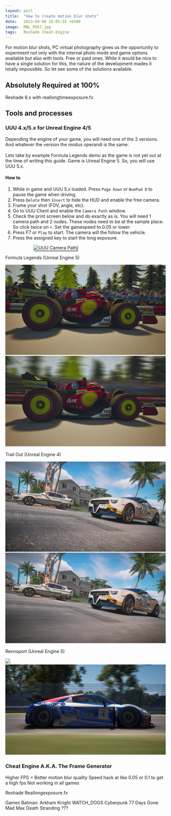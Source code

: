 ```yaml
---
layout: post
title:  "How to create motion blur shots"
date:   2023-09-08 18:05:55 +0300
image:  MBL_POST.jpg
tags:   Reshade Cheat-Engine
---
```


For motion blur shots, PC virtual photography gives us the opportunity to experiment not only with the internal photo mode and game options available but also with tools. Free or paid ones. 
While it would be nice to have a single solution for this, the nature of the development mades it totally impossible. So let see some of the solutions available. 

## Absolutely Required at 100%
Reshade 6.x with reallongtimeexposure.fx

## Tools and processes
### UUU 4.x/5.x for Unreal Engine 4/5
Depending the engine of your game, you will need one of the 2 versions. And whatever the version the modus operandi is the same. 
<br></br>
Lets take by example Formula Legends demo as the game is not yet out at the time of writing this guide. Game is Unreal Engine 5. So, you will use UUU 5.x.

#### How to

1. While in game and UUU 5.x loaded. Press `Page Down` or `NumPad 0` to pause the game when driving.
2. Press `Delete` then `Insert` to hide the HUD and enable the free camera.
3. Frame your shot (FOV, angle, etc).
4. Go to UUU Client and enable the `Camera Path` window.
5. Check the print screen below and do exactly as is. You will need 1 camera path and 2 nodes. These nodes need to be at the sample place. So click twice on `+`. Set the gamespeed to 0.05 or lower.
6. Press F7 or `Play` to start. The camera will the follow the vehicle.
7. Press the assigned key to start the long exposure.
<div style="width:65%; margin: auto;">
<img src="https://github.com/user-attachments/assets/a7b48945-f786-470c-9ed5-e0266ed4ddd3" alt="UUU Camera Path" style="box-shadow: 3px 3px 3px gray;">
</div>
<div> </div> 

Formula Legends (Unreal Engine 5)
<script defer
  src="https://cdn.jsdelivr.net/npm/img-comparison-slider@8/dist/index.js">
</script>
<link
  rel="stylesheet"
  href="https://cdn.jsdelivr.net/npm/img-comparison-slider@8/dist/styles.css"
/>

<img-comparison-slider>
  <img slot="first" src="/images/FL-Before.png" />
  <img slot="second" src="/images/FL-After.png" />
</img-comparison-slider>

Trail Out (Unreal Engine 4)
<script defer
  src="https://cdn.jsdelivr.net/npm/img-comparison-slider@8/dist/index.js">
</script>
<link
  rel="stylesheet"
  href="https://cdn.jsdelivr.net/npm/img-comparison-slider@8/dist/styles.css"
/>

<img-comparison-slider>
  <img slot="first" src="/images/TO-Before.png" />
  <img slot="second" src="/images/TO-After.png" />
</img-comparison-slider>

Rennsport (Unreal Engine 5)
<script defer
  src="https://cdn.jsdelivr.net/npm/img-comparison-slider@8/dist/index.js">
</script>
<link
  rel="stylesheet"
  href="https://cdn.jsdelivr.net/npm/img-comparison-slider@8/dist/styles.css"
/>

<img-comparison-slider>
  <img slot="first" src="/images/RS-Before.png" />
  <img slot="second" src="/images/RS-After.png" />
</img-comparison-slider>

### Cheat Engine A.K.A. The Frame Generator

Higher FPS = Better motion blur quality
Speed hack at like 0.05 or 0.1 to get a high fps
Not working in all games




Reshade 
Reallongexposure.fx 

Games
Batman: Arkham Knight
WATCH_DOGS
Cyberpunk 77
Days Gone
Mad Max
Death Stranding ???
